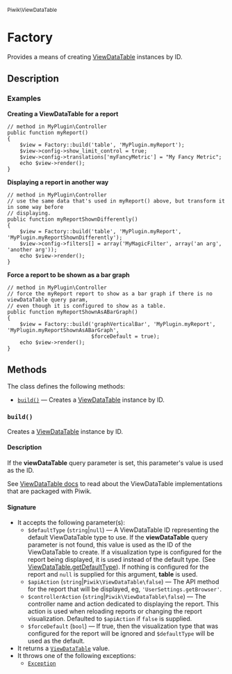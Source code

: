 <small>Piwik\ViewDataTable</small>

Factory
=======

Provides a means of creating [ViewDataTable](#) instances by ID.

Description
-----------

### Examples

**Creating a ViewDataTable for a report**

    // method in MyPlugin\Controller
    public function myReport()
    {
        $view = Factory::build('table', 'MyPlugin.myReport');
        $view->config->show_limit_control = true;
        $view->config->translations['myFancyMetric'] = "My Fancy Metric";
        echo $view->render();
    }

**Displaying a report in another way**

    // method in MyPlugin\Controller
    // use the same data that's used in myReport() above, but transform it in some way before
    // displaying.
    public function myReportShownDifferently()
    {
        $view = Factory::build('table', 'MyPlugin.myReport', 'MyPlugin.myReportShownDifferently');
        $view->config->filters[] = array('MyMagicFilter', array('an arg', 'another arg'));
        echo $view->render();
    }

**Force a report to be shown as a bar graph**

    // method in MyPlugin\Controller
    // force the myReport report to show as a bar graph if there is no viewDataTable query param,
    // even though it is configured to show as a table.
    public function myReportShownAsABarGraph()
    {
        $view = Factory::build('graphVerticalBar', 'MyPlugin.myReport', 'MyPlugin.myReportShownAsABarGraph',
                               $forceDefault = true);
        echo $view->render();
    }

Methods
-------

The class defines the following methods:

- [`build()`](#build) &mdash; Creates a [ViewDataTable](#) instance by ID.

<a name="build" id="build"></a>
<a name="build" id="build"></a>
### `build()`

Creates a [ViewDataTable](#) instance by ID.

#### Description

If the **viewDataTable** query parameter is set,
this parameter's value is used as the ID.

See [ViewDataTable docs](#) to read about the ViewDataTable implementations that are packaged with Piwik.

#### Signature

- It accepts the following parameter(s):
    - `$defaultType` (`string`|`null`) &mdash; A ViewDataTable ID representing the default ViewDataTable type to use. If the **viewDataTable** query parameter is not found, this value is used as the ID of the ViewDataTable to create. If a visualization type is configured for the report being displayed, it is used instead of the default type. (See [ViewDataTable.getDefaultType](#)). If nothing is configured for the report and `null` is supplied for this argument, **table** is used.
    - `$apiAction` (`string`|`Piwik\ViewDataTable\false`) &mdash; The API method for the report that will be displayed, eg, `'UserSettings.getBrowser'`.
    - `$controllerAction` (`string`|`Piwik\ViewDataTable\false`) &mdash; The controller name and action dedicated to displaying the report. This action is used when reloading reports or changing the report visualization. Defaulted to `$apiAction` if `false` is supplied.
    - `$forceDefault` (`bool`) &mdash; If true, then the visualization type that was configured for the report will be ignored and `$defaultType` will be used as the default.
- It returns a [`ViewDataTable`](../../Piwik/Plugin/ViewDataTable.md) value.
- It throws one of the following exceptions:
    - [`Exception`](http://php.net/class.Exception)

